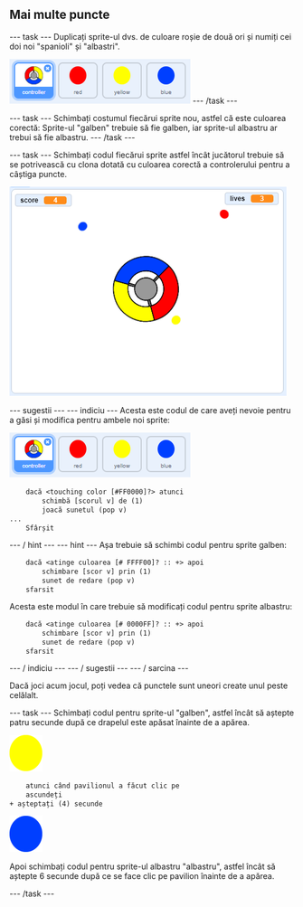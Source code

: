 ## Mai multe puncte

\--- task \--- Duplicați sprite-ul dvs. de culoare roșie de două ori și numiți cei doi noi "spanioli" și "albastri".

![captură de ecran](images/dots-more-dots.png) \--- /task \---

\--- task \--- Schimbați costumul fiecărui sprite nou, astfel că este culoarea corectă: Sprite-ul "galben" trebuie să fie galben, iar sprite-ul albastru ar trebui să fie albastru. \--- /task \---

\--- task \--- Schimbați codul fiecărui sprite astfel încât jucătorul trebuie să se potrivească cu clona dotată cu culoarea corectă a controlerului pentru a câștiga puncte.

![captură de ecran](images/dots-all-test.png)

\--- sugestii \--- \--- indiciu \--- Acesta este codul de care aveți nevoie pentru a găsi și modifica pentru ambele noi sprite:

![captură de ecran](images/dots-more-dots.png)

```blocks3
    dacă <touching color [#FF0000]?> atunci
        schimbă [scorul v] de (1)
        joacă sunetul (pop v)
...
    Sfârșit
```

\--- / hint \--- \--- hint \--- Așa trebuie să schimbi codul pentru sprite galben:

```blocks3
    dacă <atinge culoarea [# FFFF00]? :: +> apoi
        schimbare [scor v] prin (1)
        sunet de redare (pop v)
    sfarsit
```

Acesta este modul în care trebuie să modificați codul pentru sprite albastru:

```blocks3
    dacă <atinge culoarea [# 0000FF]? :: +> apoi
        schimbare [scor v] prin (1)
        sunet de redare (pop v)
    sfarsit
```

\--- / indiciu \--- \--- / sugestii \--- \--- / sarcina \---

Dacă joci acum jocul, poți vedea că punctele sunt uneori create unul peste celălalt.

\--- task \--- Schimbați codul pentru sprite-ul "galben", astfel încât să aștepte patru secunde după ce drapelul este apăsat înainte de a apărea.

![Punct galben](images/yellow-sprite.png)

```blocks3
    atunci când pavilionul a făcut clic pe
    ascundeți
+ așteptați (4) secunde
```

![Punct albastru](images/blue-sprite.png)

Apoi schimbați codul pentru sprite-ul albastru "albastru", astfel încât să aștepte 6 secunde după ce se face clic pe pavilion înainte de a apărea.

\--- /task \---